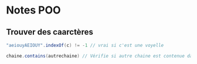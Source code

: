 # Notes POO

## Trouver des caarctères
```java
"aeiouyAEIOUY".indexOf(c) != -1 // vrai si c'est une voyelle
```

```java
chaine.contains(autrechaine) // Vérifie si autre chaine est contenue dans chaine
```
